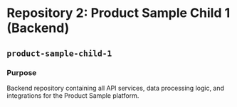 # Repository 2: Product Sample Child 1 (Backend)
## `product-sample-child-1`

### Purpose
Backend repository containing all API services, data processing logic, and integrations for the Product Sample platform.